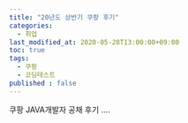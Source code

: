 ```yaml
---
title: "20년도 상반기 쿠팡 후기"
categories: 
  - 취업
last_modified_at: 2020-05-28T13:00:00+09:00
toc: true
tags: 
  - 쿠팡
  - 코딩테스트
published : false
---
```


쿠팡 JAVA개발자 공채 후기 ....
